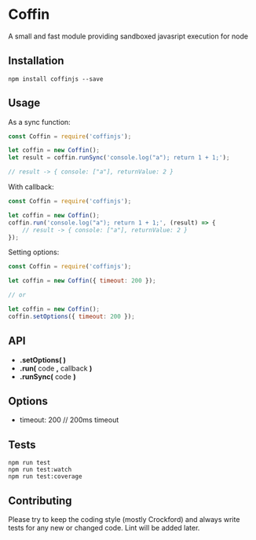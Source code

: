 Coffin
=========

A small and fast module providing sandboxed javasript execution for node

## Installation

    npm install coffinjs --save

## Usage

As a sync function:
``` javascript
const Coffin = require('coffinjs');

let coffin = new Coffin();
let result = coffin.runSync('console.log("a"); return 1 + 1;');

// result -> { console: ["a"], returnValue: 2 }
```

With callback:
``` javascript
const Coffin = require('coffinjs');

let coffin = new Coffin();
coffin.run('console.log("a"); return 1 + 1;', (result) => {
    // result -> { console: ["a"], returnValue: 2 }
});
```

Setting options:
``` javascript
const Coffin = require('coffinjs');

let coffin = new Coffin({ timeout: 200 });

// or

let coffin = new Coffin();
coffin.setOptions({ timeout: 200 });

```

## API

* __.setOptions( )__
* __.run(__ code __,__ callback __)__
* __.runSync(__ code __)__

## Options

* timeout: 200  // 200ms timeout

## Tests
    npm run test
    npm run test:watch
    npm run test:coverage

## Contributing

Please try to keep the coding style (mostly Crockford) and always write tests for any new or changed code.
Lint will be added later.
